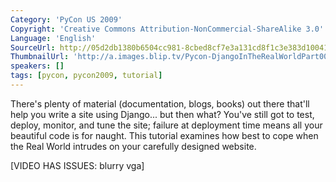 ```yaml
---
Category: 'PyCon US 2009'
Copyright: 'Creative Commons Attribution-NonCommercial-ShareAlike 3.0'
Language: 'English'
SourceUrl: http://05d2db1380b6504cc981-8cbed8cf7e3a131cd8f1c3e383d10041.r93.cf2.rackcdn.com/pycon-us-2009/138_pycon-2009-django-in-the-real-world-part-3-of-3.mp4
ThumbnailUrl: 'http://a.images.blip.tv/Pycon-DjangoInTheRealWorldPart003327-984.jpg'
speakers: []
tags: [pycon, pycon2009, tutorial]
---
```

There's plenty of material (documentation, blogs, books) out there that'll
help you write a site using Django... but then what? You've still got to test,
deploy, monitor, and tune the site; failure at deployment time means all your
beautiful code is for naught. This tutorial examines how best to cope when the
Real World intrudes on your carefully designed website.

  
[VIDEO HAS ISSUES: blurry vga]

